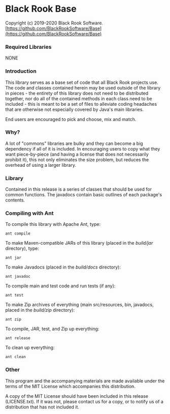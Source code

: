 # Black Rook Base

Copyright (c) 2019-2020 Black Rook Software.  
[https://github.com/BlackRookSoftware/Base](https://github.com/BlackRookSoftware/Base)

### Required Libraries

NONE


### Introduction

This library serves as a base set of code that all Black Rook projects use.
The code and classes contained herein may be used outside of the library in pieces - the entirety
of this library does not need to be distributed together, nor do all of the contained methods
in each class need to be included - this is meant to be a set of files to alleviate coding headaches
that are otherwise not especially covered by Java's main libraries.

End users are encouraged to pick and choose, mix and match.


### Why?

A lot of "commons" libraries are bulky and they can become a big dependency if all of it is included.
In encouraging users to copy what they want piece-by-piece (and having a license that does not necessarily
prohibit it), this not only eliminates the size problem, but reduces the overhead of using a larger library.   


### Library

Contained in this release is a series of classes that should be used for
common functions. The javadocs contain basic outlines of each package's contents.


### Compiling with Ant

To compile this library with Apache Ant, type:

	ant compile

To make Maven-compatible JARs of this library (placed in the *build/jar* directory), type:

	ant jar

To make Javadocs (placed in the *build/docs* directory):

	ant javadoc

To compile main and test code and run tests (if any):

	ant test

To make Zip archives of everything (main src/resources, bin, javadocs, placed in the *build/zip* directory):

	ant zip

To compile, JAR, test, and Zip up everything:

	ant release

To clean up everything:

	ant clean
	
### Other

This program and the accompanying materials are made available under the 
terms of the MIT License which accompanies this distribution.

A copy of the MIT License should have been included in this release (LICENSE.txt).
If it was not, please contact us for a copy, or to notify us of a distribution
that has not included it. 
